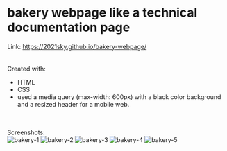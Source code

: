 # bakery webpage like a technical documentation page
Link: 
<a href="https://2021sky.github.io/bakery-webpage/" target="_blank"> https://2021sky.github.io/bakery-webpage/ </a>
<br>
<br>
<br>
Created with:
<br>
   <ul>
     <li>HTML</li>
     <li>CSS</li>
     <li>used a media query (max-width: 600px) with a black color background and a resized header for a mobile web.</li>
  </ul>
 <br>
 <br>
Screenshots:
<br>
<img src="https://user-images.githubusercontent.com/124482174/235156759-6c4d4932-9c68-44ce-ab6f-1ff5b69f71e7.jpg" alt="bakery-1">
<img src="https://user-images.githubusercontent.com/124482174/235153063-fb9f30da-0d8e-44a9-b902-704bba366323.jpg" alt="bakery-2">
<img src="https://user-images.githubusercontent.com/124482174/235153064-d608eb80-ba01-42f6-8621-76db797f68d0.jpg" alt="bakery-3">
<img src="https://user-images.githubusercontent.com/124482174/235156773-66618cee-b310-4670-8ab0-b9d195e374c9.jpg" alt="bakery-4">
<img src="https://user-images.githubusercontent.com/124482174/235153068-41f4a491-0c13-4922-b360-0b707265920c.jpg" alt="bakery-5">
<br>
<br>


